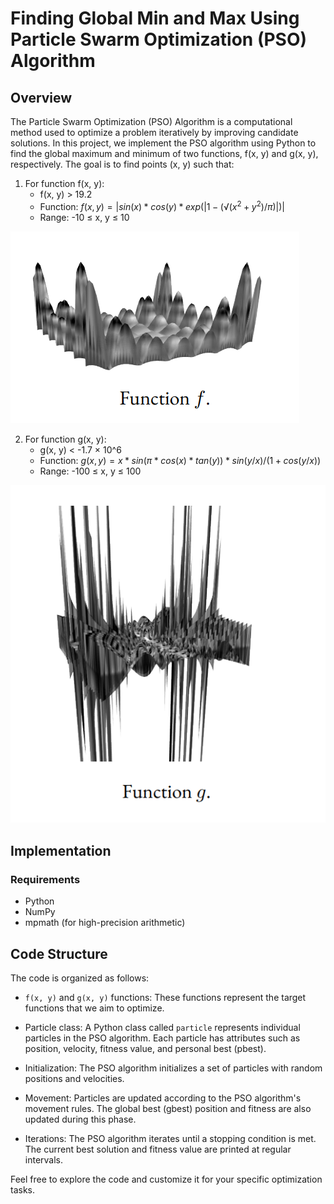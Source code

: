 # Finding Global Min and Max Using Particle Swarm Optimization (PSO) Algorithm

## Overview

The Particle Swarm Optimization (PSO) Algorithm is a computational method used to optimize a problem iteratively by improving candidate solutions. In this project, we implement the PSO algorithm using Python to find the global maximum and minimum of two functions, f(x, y) and g(x, y), respectively. The goal is to find points (x, y) such that:

1. For function f(x, y):
   - f(x, y) > 19.2
   - Function: $f(x, y) = |sin(x) * cos(y) * exp(|1 - (√(x^2 + y^2) / π)|)|$
   - Range: -10 ≤ x, y ≤ 10

![](fplot.png)

2. For function g(x, y):
   - g(x, y) < -1.7 × 10^6
   - Function: $g(x, y) = x * sin(π * cos(x) * tan(y)) * sin(y / x) / (1 + cos(y / x))$
   - Range: -100 ≤ x, y ≤ 100
   
![](gplot.png)

## Implementation

### Requirements

- Python
- NumPy
- mpmath (for high-precision arithmetic)

## Code Structure

The code is organized as follows:

- `f(x, y)` and `g(x, y)` functions: These functions represent the target functions that we aim to optimize.

- Particle class: A Python class called `particle` represents individual particles in the PSO algorithm. Each particle has attributes such as position, velocity, fitness value, and personal best (pbest).

- Initialization: The PSO algorithm initializes a set of particles with random positions and velocities.

- Movement: Particles are updated according to the PSO algorithm's movement rules. The global best (gbest) position and fitness are also updated during this phase.

- Iterations: The PSO algorithm iterates until a stopping condition is met. The current best solution and fitness value are printed at regular intervals.


Feel free to explore the code and customize it for your specific optimization tasks.

